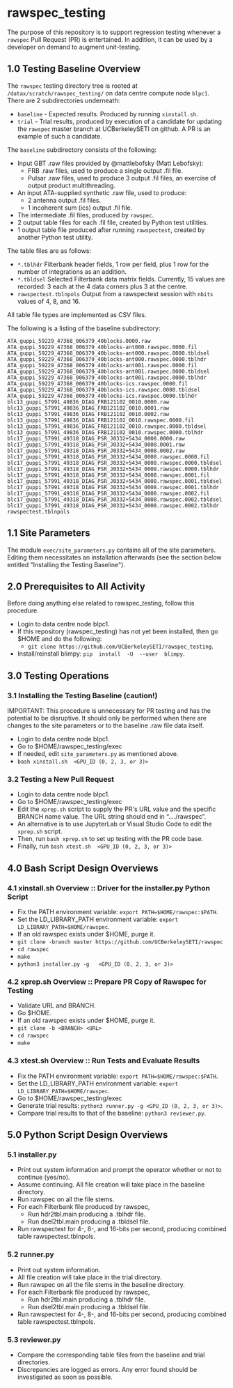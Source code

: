 # rawspec_testing

The purpose of this repository is to support regression testing whenever a ```rawspec``` Pull Request (PR) is entertained.  In addition, it can be used by a developer on demand to augment unit-testing.

## 1.0 Testing Baseline Overview

The ```rawspec``` testing directory tree is rooted at  ```/datax/scratch/rawspec_testing/``` on data centre compute node ```blpc1```.  There are 2 subdirectories underneath:
* ```baseline``` - Expected results.  Produced by running ```xinstall.sh```.
* ```trial``` - Trial results, produced by execution of a candidate for updating the ```rawspec``` master branch at UCBerkeleySETI on github.  A PR is an example of such a candidate.

The ```baseline``` subdirectory consists of the following:
* Input GBT .raw files provided by @mattlebofsky (Matt Lebofsky):
     - FRB .raw files, used to produce a single output .fil file.
     - Pulsar .raw files, used to produce 3 output .fil files, an exercise of output product multithreading.
* An input ATA-supplied synthetic .raw file, used to produce:
     - 2 antenna output .fil files.
     - 1 incoherent sum (ics) output .fil file.
* The intermediate .fil files, produced by ```rawspec```.
* 2 output table files for each .fil file, created by Python test utilities.
* 1 output table file produced after running ```rawspectest```, created by another Python test utility.

The table files are as follows:
* ```*.tblhdr``` Filterbank header fields, 1 row per field, plus 1 row for the number of integrations as an addition.
* ```*.tbldsel``` Selected Filterbank data matrix fields.  Currently, 15 values are recorded: 3 each at the 4 data corners plus 3 at the centre.
* ```rawspectest.tblnpols``` Output from a rawspectest session with ```nbits``` values of 4, 8, and 16.

All table file types are implemented as CSV files.

The following is a listing of the baseline subdirectory:
```
ATA_guppi_59229_47368_006379_40blocks.0000.raw
ATA_guppi_59229_47368_006379_40blocks-ant000.rawspec.0000.fil
ATA_guppi_59229_47368_006379_40blocks-ant000.rawspec.0000.tbldsel
ATA_guppi_59229_47368_006379_40blocks-ant000.rawspec.0000.tblhdr
ATA_guppi_59229_47368_006379_40blocks-ant001.rawspec.0000.fil
ATA_guppi_59229_47368_006379_40blocks-ant001.rawspec.0000.tbldsel
ATA_guppi_59229_47368_006379_40blocks-ant001.rawspec.0000.tblhdr
ATA_guppi_59229_47368_006379_40blocks-ics.rawspec.0000.fil
ATA_guppi_59229_47368_006379_40blocks-ics.rawspec.0000.tbldsel
ATA_guppi_59229_47368_006379_40blocks-ics.rawspec.0000.tblhdr
blc13_guppi_57991_49836_DIAG_FRB121102_0010.0000.raw
blc13_guppi_57991_49836_DIAG_FRB121102_0010.0001.raw
blc13_guppi_57991_49836_DIAG_FRB121102_0010.0002.raw
blc13_guppi_57991_49836_DIAG_FRB121102_0010.rawspec.0000.fil
blc13_guppi_57991_49836_DIAG_FRB121102_0010.rawspec.0000.tbldsel
blc13_guppi_57991_49836_DIAG_FRB121102_0010.rawspec.0000.tblhdr
blc17_guppi_57991_49318_DIAG_PSR_J0332+5434_0008.0000.raw
blc17_guppi_57991_49318_DIAG_PSR_J0332+5434_0008.0001.raw
blc17_guppi_57991_49318_DIAG_PSR_J0332+5434_0008.0002.raw
blc17_guppi_57991_49318_DIAG_PSR_J0332+5434_0008.rawspec.0000.fil
blc17_guppi_57991_49318_DIAG_PSR_J0332+5434_0008.rawspec.0000.tbldsel
blc17_guppi_57991_49318_DIAG_PSR_J0332+5434_0008.rawspec.0000.tblhdr
blc17_guppi_57991_49318_DIAG_PSR_J0332+5434_0008.rawspec.0001.fil
blc17_guppi_57991_49318_DIAG_PSR_J0332+5434_0008.rawspec.0001.tbldsel
blc17_guppi_57991_49318_DIAG_PSR_J0332+5434_0008.rawspec.0001.tblhdr
blc17_guppi_57991_49318_DIAG_PSR_J0332+5434_0008.rawspec.0002.fil
blc17_guppi_57991_49318_DIAG_PSR_J0332+5434_0008.rawspec.0002.tbldsel
blc17_guppi_57991_49318_DIAG_PSR_J0332+5434_0008.rawspec.0002.tblhdr
rawspectest.tblnpols

```

## 1.1 Site Parameters

The module ```exec/site_parameters.py``` contains all of the site parameters.  Editing them necessitates an installation afterwards (see the section below entitled "Installing the Testing Baseline").

## 2.0 Prerequisites to All Activity

Before doing anything else related to rawspec_testing, follow this procedure.

* Login to data centre node blpc1.
* If this repository (rawspec_testing) has not yet been installed, then go $HOME and do the following:
     - ```git clone https://github.com/UCBerkeleySETI/rawspec_testing```.
* Install/reinstall blimpy: ```pip  install  -U  --user  blimpy```.

## 3.0 Testing Operations

### 3.1 Installing the Testing Baseline (caution!)

IMPORTANT: This procedure is unnecessary for PR testing and has the potential to be disruptive.  It should only be performed when there are changes to the site parameters or to the baseline .raw file data itself.

* Login to data centre node blpc1.
* Go to $HOME/rawspec_testing/exec 
* If needed, edit ```site_parameters.py``` as mentioned above.
* ```bash xinstall.sh  <GPU_ID (0, 2, 3, or 3)>```

### 3.2 Testing a New Pull Request

* Login to data centre node blpc1.
* Go to $HOME/rawspec_testing/exec 
* Edit the ```xprep.sh``` script to supply the PR's URL value and the specific BRANCH name value.  The URL string should end in “…./rawspec”.
* An alternative is to use JupyterLab or Visual Studio Code to edit the ```xprep.sh``` script.
* Then, run ```bash xprep.sh``` to set up testing with the PR code base.
* Finally, run ```bash xtest.sh  <GPU_ID (0, 2, 3, or 3)>```

## 4.0 Bash Script Design Overviews

### 4.1 xinstall.sh Overview :: Driver for the installer.py Python Script

* Fix the PATH environment variable: ```export PATH=$HOME/rawspec:$PATH```.
* Set the LD_LIBRARY_PATH environment variable: ```export LD_LIBRARY_PATH=$HOME/rawspec```.
* If an old rawspec exists under $HOME, purge it.
* `git clone -branch master https://github.com/UCBerkeleySETI/rawspec`
* `cd rawspec`
* `make`
* `python3 installer.py -g   <GPU_ID (0, 2, 3, or 3)>`

### 4.2 xprep.sh Overview :: Prepare PR Copy of Rawspec for Testing

* Validate URL and BRANCH.
* Go $HOME.
* If an old rawspec exists under $HOME, purge it.
* `git clone -b <BRANCH> <URL>`
* `cd rawspec`
* `make`

### 4.3 xtest.sh Overview :: Run Tests and Evaluate Results

* Fix the PATH environment variable: ```export PATH=$HOME/rawspec:$PATH```.
* Set the LD_LIBRARY_PATH environment variable: ```export LD_LIBRARY_PATH=$HOME/rawspec```.
* Go to $HOME/rawspec_testing/exec
* Generate trial results: ```python3 runner.py -g <GPU_ID (0, 2, 3, or 3)>```.
* Compare trial results to that of the baseline: ```python3 reviewer.py```.

## 5.0 Python Script Design Overviews

### 5.1 installer.py

* Print out system information and prompt the operator whether or not to continue (yes/no).
* Assume continuing.  All file creation will take place in the baseline directory.
* Run rawspec on all the file stems.
* For each Filterbank file produced by rawspec, 
     - Run hdr2tbl.main producing a .tblhdr file.
     - Run dsel2tbl.main producing a .tbldsel file.
* Run rawspectest for 4-, 8-, and 16-bits per second, producing combined table rawspectest.tblnpols.

### 5.2 runner.py

* Print out system information.
* All file creation will take place in the trial directory.
* Run rawspec on all the file stems in the baseline directory.
* For each Filterbank file produced by rawspec, 
     - Run hdr2tbl.main producing a .tblhdr file.
     - Run dsel2tbl.main producing a .tbldsel file.
* Run rawspectest for 4-, 8-, and 16-bits per second, producing combined table rawspectest.tblnpols.

### 5.3 reviewer.py

* Compare the corresponding table files from the baseline and trial directories.
* Discrepancies are logged as errors.  Any error found should be investigated as soon as possible.

